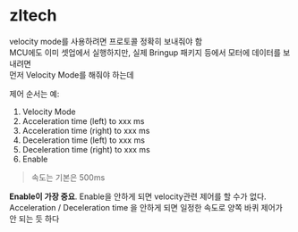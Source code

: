 # zltech
velocity mode를 사용하려면 프로토콜 정확히 보내줘야 함   
MCU에도 이미 셋업에서 실행하지만, 실제 Bringup 패키지 등에서 모터에 데이터를 보내려면  
먼저 Velocity Mode를 해줘야 하는데   

제어 순서는 
예:   
1. Velocity Mode   
2. Acceleration time (left) to xxx ms   
3. Acceleration time (right) to xxx ms  
4. Deceleration time (left) to xxx ms   
5. Deceleration time (right) to xxx ms   
6. Enable   

> 속도는 기본은 500ms   

**Enable이 가장 중요**. Enable을 안하게 되면 velocity관련 제어를 할 수가 없다.   
Acceleration / Deceleration time 을 안하게 되면 일정한 속도로 양쪽 바퀴 제어가 안 되는 듯 하다  

